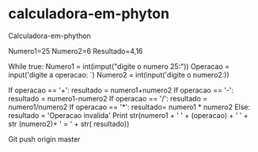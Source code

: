 # calculadora-em-phyton
Calculadora-em-phython

Numero1=25
Numero2=6
Resultado=4,16

While true:
Numero1 = int(imput("digite o numero 25:"))
Operacao = input('digite a operacao: `)
Numero2 = int(input('digite o numero2:))

If  operacao == '+':
    resultado =  numero1+numero2
If operacao == '-':
    resultado =  numero1-numero2
If operacao == '/':
     resultado = numero1/numero2
If operacao == '*':
     resultado= numero1 * numero2 
Else:
     resultado = 'Operacao invalida'
Print str(numero1 + '  ' + (operacao) + '  ' + str (numero2)+ ' = ' + str( resultado))

Git push origin master

